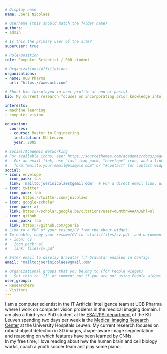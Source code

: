 ```yaml
---
# Display name
name: Joeri Nicolaes

# Username (this should match the folder name)
authors:
- admin

# Is this the primary user of the site?
superuser: true

# Role/position
role: Computer Scientist / PhD student

# Organizations/Affiliations
organizations:
- name: UCB Pharma
  url: "https://www.ucb.com"

# Short bio (displayed in user profile at end of posts)
bio: My current research focuses on incorporating prior knowledge into deep neural networks and exploring how to make neural segmentation nets more shape-aware.

interests:
- machine learning 
- computer vision

education:
  courses:
  - course: Master in Engineering
    institution: KU Leuven
    year: 2005

# Social/Academic Networking
# For available icons, see: https://sourcethemes.com/academic/docs/page-builder/#icons
#   For an email link, use "fas" icon pack, "envelope" icon, and a link in the
#   form "mailto:your-email@example.com" or "#contact" for contact widget.
social:
- icon: envelope
  icon_pack: fas
  link: 'mailto:joerinicolaes@gmail.com'  # For a direct email link, use "mailto:test@example.org".
- icon: twitter
  icon_pack: fab
  link: https://twitter.com/jnicolaes
- icon: google-scholar
  icon_pack: ai
  link: https://scholar.google.be/citations?user=dGNthnwAAAAJ&hl=nl
- icon: github
  icon_pack: fab
  link: https://github.com/gourie
# Link to a PDF of your resume/CV from the About widget.
# To enable, copy your resume/CV to `static/files/cv.pdf` and uncomment the lines below.
# - icon: cv
#   icon_pack: ai
#   link: files/cv.pdf

# Enter email to display Gravatar (if Gravatar enabled in Config)
email: "mailto:joerinicolaes@gmail.com"

# Organizational groups that you belong to (for People widget)
#   Set this to `[]` or comment out if you are not using People widget.
user_groups:
- Researchers
- Visitors
---
```


I am a computer scientist in the IT Artificial Intelligence team at UCB Pharma where I work on computer vision problems in the medical imaging domain. 
I am also a third-year PhD student at the [ESAT/PSI department](https://www.esat.kuleuven.be/psi) of the KU Leuven spending two days per week in the [Medical Imaging Research Center](https://mirc.uzleuven.be/MedicalImagingCenter/about.php) at the University Hospitals Leuven.
My current research focuses on robust object detection in 3D images, shape-aware image segmentation and reasoning on which features have been learned by CNNs.  
In my free time, I love reading about how the human brain and cell biology works, coach a youth soccer team and play some piano.
